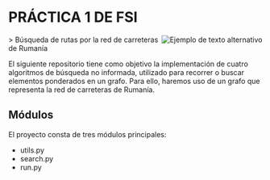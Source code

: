 # PRÁCTICA 1 DE FSI

<img align="right" src="https://www.eii.ulpgc.es/sites/default/files/eii-acron-mod.png" alt="Ejemplo de texto alternativo">
> Búsqueda de rutas por la red de carreteras de Rumanía

El siguiente repositorio tiene como objetivo la implementación de cuatro algoritmos de búsqueda no informada, utilizado para recorrer o buscar elementos ponderados en un grafo. Para ello, haremos uso de un grafo que representa la red de carreteras de Rumanía.

## Módulos
El proyecto consta de tres módulos principales:
- utils.py
- search.py
- run.py
